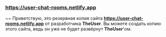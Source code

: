### https://user-chat-rooms.netlify.app
~~
Приветствую, это резервная копия сайта **https://user-chat-rooms.netlify.app** от разработчика **TheUser**. Вы можете создать копию этого сайта, ведь он уже не будет развёрнут **TheUser**'ом.
